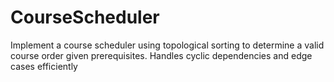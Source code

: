 # CourseScheduler
Implement a course scheduler using topological sorting to determine a valid course order given prerequisites. Handles cyclic dependencies and edge cases efficiently
